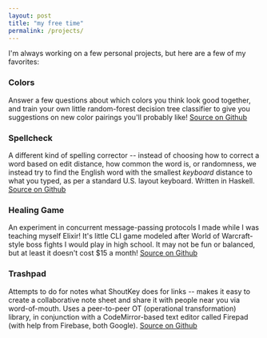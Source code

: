 ```yaml
---
layout: post
title: "my free time"
permalink: /projects/
---
```


I'm always working on a few personal projects, but here are a few of my favorites:

### Colors
Answer a few questions about which colors you think look good together, and train your own little random-forest decision tree classifier to give you suggestions on new color pairings you'll probably like! [Source on Github](https://github.com/pickledish/Colors)

### Spellcheck
A different kind of spelling corrector -- instead of choosing how to correct a word based on edit distance, how common the word is, or randomness, we instead try to find the English word with the smallest _keyboard_ distance to what you typed, as per a standard U.S. layout keyboard. Written in Haskell. [Source on Github](https://github.com/pickledish/spellcheck)

### Healing Game
An experiment in concurrent message-passing protocols I made while I was teaching myself Elixir! It's little CLI game modeled after World of Warcraft-style boss fights I would play in high school. It may not be fun or balanced, but at least it doesn't cost $15 a month! [Source on Github](https://github.com/pickledish/heal)

### Trashpad
Attempts to do for notes what ShoutKey does for links -- makes it easy to create a collaborative note sheet and share it with people near you via word-of-mouth. Uses a peer-to-peer OT (operational transformation) library, in conjunction with a CodeMirror-based text editor called Firepad (with help from Firebase, both Google). [Source on Github](https://github.com/pickledish/Synced)